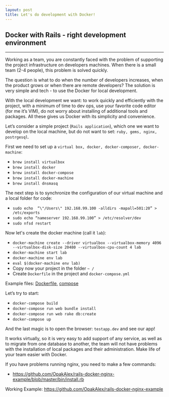 ```yaml
---
layout: post
title: Let's do development with Docker!
---
```


## Docker with Rails - right development environment
***
Working as a team, you are constantly faced with the problem of supporting the project infrastructure on developers machines. When there is a small team (2-4 people), this problem is solved quickly.    

The question is what to do when the number of developers increases, when the product grows or when there are remote developers? The solution is very simple and tech - to use the Docker for local development.  

With the local development we want: to work quickly and efficiently with the project, with a minimum of time to dev ops, use your favorite code editor (for me it’s VIM), do not worry about installing of additional tools and packages. All these gives us Docker with its simplicity and convenience.

Let’s consider a simple project (`Rails application`), which one we want to develop on the local machine, but do not want to set: `ruby, gems, nginx, postrgesql`.

First we need to set up a `virtual box, docker, docker-composer, docker-machine`:

* `brew install virtualbox`
* `brew install docker`
* `brew install docker-compose`
* `brew install docker-machine`
* `brew install dnsmasq`

The next step is to synchronize the configuration of our virtual machine and a local folder for code:

* `sudo echo  “\"/Users\" 192.168.99.100 -alldirs -mapall=501:20” > /etc/exports`
* `sudo echo “nameserver 192.168.99.100” > /etc/resolver/dev`
* `sudo nfsd restart`

Now let's create the docker machine (call it `lab`):

* `docker-machine create --driver virtualbox --virtualbox-memory 4096 --virtualbox-disk-size 20480 --virtualbox-cpu-count 4 lab`
* `docker-machine start lab`
* `docker-machine env lab`
* `eval $(docker-machine env lab)`
* Copy now your project in the folder `~ /`
* Create `Dockerfile` in the project and `docker-compose.yml`

Example files: [Dockerfile](https://github.com/OpakAlex/rails-docker-nginx-example/blob/master/Dockerfile),
[compose](https://github.com/OpakAlex/rails-docker-nginx-example/blob/master/docker-compose.yml)

Let’s try to start:

* `docker-compose build`
* `docker-compose run web bundle install`
* `docker-compose run web rake db:create`
* `docker-compose up`

And the last magic is to open the browser: `testapp.dev` and see our app!

It works virtually, so it is very easy to add support of any service, as well as to migrate from one database to another, the team will not have problems with the installation of local packages and their administration. Make life of your team easier with Docker.

If you have problems running nginx, you need to make a few commands:

* https://github.com/OpakAlex/rails-docker-nginx-example/blob/master/bin/install.rb

Working Example: https://github.com/OpakAlex/rails-docker-nginx-example
